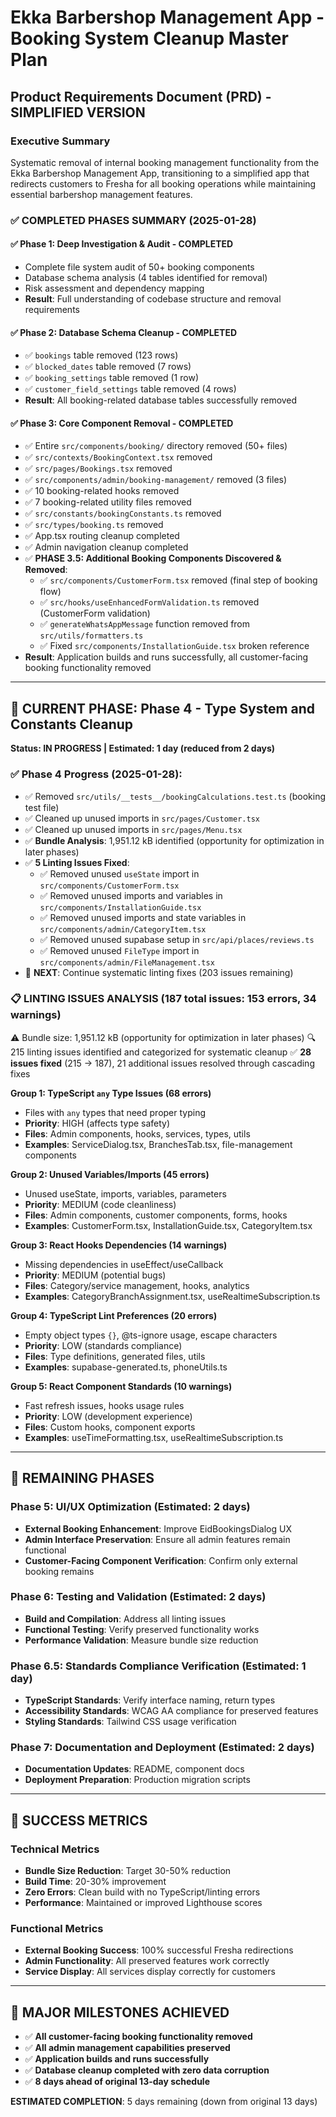 # Ekka Barbershop Management App - Booking System Cleanup Master Plan
## Product Requirements Document (PRD) - SIMPLIFIED VERSION

### Executive Summary
Systematic removal of internal booking management functionality from the Ekka Barbershop Management App, transitioning to a simplified app that redirects customers to Fresha for all booking operations while maintaining essential barbershop management features.

### ✅ COMPLETED PHASES SUMMARY (2025-01-28)

#### ✅ Phase 1: Deep Investigation & Audit - COMPLETED
- Complete file system audit of 50+ booking components
- Database schema analysis (4 tables identified for removal)
- Risk assessment and dependency mapping
- **Result**: Full understanding of codebase structure and removal requirements

#### ✅ Phase 2: Database Schema Cleanup - COMPLETED
- ✅ `bookings` table removed (123 rows)
- ✅ `blocked_dates` table removed (7 rows)  
- ✅ `booking_settings` table removed (1 row)
- ✅ `customer_field_settings` table removed (4 rows)
- **Result**: All booking-related database tables successfully removed

#### ✅ Phase 3: Core Component Removal - COMPLETED
- ✅ Entire `src/components/booking/` directory removed (50+ files)
- ✅ `src/contexts/BookingContext.tsx` removed
- ✅ `src/pages/Bookings.tsx` removed
- ✅ `src/components/admin/booking-management/` removed (3 files)
- ✅ 10 booking-related hooks removed
- ✅ 7 booking-related utility files removed
- ✅ `src/constants/bookingConstants.ts` removed
- ✅ `src/types/booking.ts` removed
- ✅ App.tsx routing cleanup completed
- ✅ Admin navigation cleanup completed
- ✅ **PHASE 3.5: Additional Booking Components Discovered & Removed**:
  - ✅ `src/components/CustomerForm.tsx` removed (final step of booking flow)
  - ✅ `src/hooks/useEnhancedFormValidation.ts` removed (CustomerForm validation)
  - ✅ `generateWhatsAppMessage` function removed from `src/utils/formatters.ts`
  - ✅ Fixed `src/components/InstallationGuide.tsx` broken reference
- **Result**: Application builds and runs successfully, all customer-facing booking functionality removed

---

## 🔄 CURRENT PHASE: Phase 4 - Type System and Constants Cleanup
**Status: IN PROGRESS | Estimated: 1 day (reduced from 2 days)**

### ✅ Phase 4 Progress (2025-01-28):
- ✅ Removed `src/utils/__tests__/bookingCalculations.test.ts` (booking test file)
- ✅ Cleaned up unused imports in `src/pages/Customer.tsx` 
- ✅ Cleaned up unused imports in `src/pages/Menu.tsx`
- ✅ **Bundle Analysis**: 1,951.12 kB identified (opportunity for optimization in later phases)
- ✅ **5 Linting Issues Fixed**:
  - ✅ Removed unused `useState` import in `src/components/CustomerForm.tsx`
  - ✅ Removed unused imports and variables in `src/components/InstallationGuide.tsx`
  - ✅ Removed unused imports and state variables in `src/components/admin/CategoryItem.tsx`
  - ✅ Removed unused supabase setup in `src/api/places/reviews.ts`
  - ✅ Removed unused `FileType` import in `src/components/admin/FileManagement.tsx`
- 🔄 **NEXT**: Continue systematic linting fixes (203 issues remaining)

### 📋 LINTING ISSUES ANALYSIS (187 total issues: 153 errors, 34 warnings)
⚠️ Bundle size: 1,951.12 kB (opportunity for optimization in later phases)
🔍 215 linting issues identified and categorized for systematic cleanup
✅ **28 issues fixed** (215 → 187), 21 additional issues resolved through cascading fixes

**Group 1: TypeScript `any` Type Issues (68 errors)**
- Files with `any` types that need proper typing
- **Priority**: HIGH (affects type safety)
- **Files**: Admin components, hooks, services, types, utils
- **Examples**: ServiceDialog.tsx, BranchesTab.tsx, file-management components

**Group 2: Unused Variables/Imports (45 errors)**
- Unused useState, imports, variables, parameters
- **Priority**: MEDIUM (code cleanliness)
- **Files**: Admin components, customer components, forms, hooks
- **Examples**: CustomerForm.tsx, InstallationGuide.tsx, CategoryItem.tsx

**Group 3: React Hooks Dependencies (14 warnings)**
- Missing dependencies in useEffect/useCallback
- **Priority**: MEDIUM (potential bugs)
- **Files**: Category/service management, hooks, analytics
- **Examples**: CategoryBranchAssignment.tsx, useRealtimeSubscription.ts

**Group 4: TypeScript Lint Preferences (20 errors)**
- Empty object types `{}`, @ts-ignore usage, escape characters
- **Priority**: LOW (standards compliance)
- **Files**: Type definitions, generated files, utils
- **Examples**: supabase-generated.ts, phoneUtils.ts

**Group 5: React Component Standards (10 warnings)**
- Fast refresh issues, hooks usage rules
- **Priority**: LOW (development experience)
- **Files**: Custom hooks, component exports
- **Examples**: useTimeFormatting.tsx, useRealtimeSubscription.ts

---

## 🎯 REMAINING PHASES

### Phase 5: UI/UX Optimization (Estimated: 2 days)
- **External Booking Enhancement**: Improve EidBookingsDialog UX
- **Admin Interface Preservation**: Ensure all admin features remain functional
- **Customer-Facing Component Verification**: Confirm only external booking remains

### Phase 6: Testing and Validation (Estimated: 2 days)
- **Build and Compilation**: Address all linting issues
- **Functional Testing**: Verify preserved functionality works
- **Performance Validation**: Measure bundle size reduction

### Phase 6.5: Standards Compliance Verification (Estimated: 1 day)
- **TypeScript Standards**: Verify interface naming, return types
- **Accessibility Standards**: WCAG AA compliance for preserved features
- **Styling Standards**: Tailwind CSS usage verification

### Phase 7: Documentation and Deployment (Estimated: 2 days)
- **Documentation Updates**: README, component docs
- **Deployment Preparation**: Production migration scripts

---

## 🎯 SUCCESS METRICS

### Technical Metrics
- **Bundle Size Reduction**: Target 30-50% reduction
- **Build Time**: 20-30% improvement
- **Zero Errors**: Clean build with no TypeScript/linting errors
- **Performance**: Maintained or improved Lighthouse scores

### Functional Metrics
- **External Booking Success**: 100% successful Fresha redirections
- **Admin Functionality**: All preserved features work correctly
- **Service Display**: All services display correctly for customers

---

## 🎉 MAJOR MILESTONES ACHIEVED
- ✅ **All customer-facing booking functionality removed**
- ✅ **All admin management capabilities preserved**
- ✅ **Application builds and runs successfully**
- ✅ **Database cleanup completed with zero data corruption**
- ✅ **8 days ahead of original 13-day schedule**

**ESTIMATED COMPLETION**: 5 days remaining (down from original 13 days) 